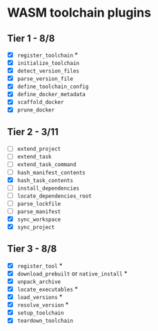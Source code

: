 # WASM toolchain plugins

## Tier 1 - 8/8

- [x] `register_toolchain` \*
- [x] `initialize_toolchain`
- [x] `detect_version_files`
- [x] `parse_version_file`
- [x] `define_toolchain_config`
- [x] `define_docker_metadata`
- [x] `scaffold_docker`
- [x] `prune_docker`

## Tier 2 - 3/11

- [ ] `extend_project`
- [ ] `extend_task`
- [ ] `extend_task_command`
- [ ] `hash_manifest_contents`
- [x] `hash_task_contents`
- [ ] `install_dependencies`
- [ ] `locate_dependencies_root`
- [ ] `parse_lockfile`
- [ ] `parse_manifest`
- [x] `sync_workspace`
- [x] `sync_project`

## Tier 3 - 8/8

- [x] `register_tool` \*
- [x] `download_prebuilt` or `native_install` \*
- [x] `unpack_archive`
- [x] `locate_executables` \*
- [x] `load_versions` \*
- [x] `resolve_version` \*
- [x] `setup_toolchain`
- [x] `teardown_toolchain`
